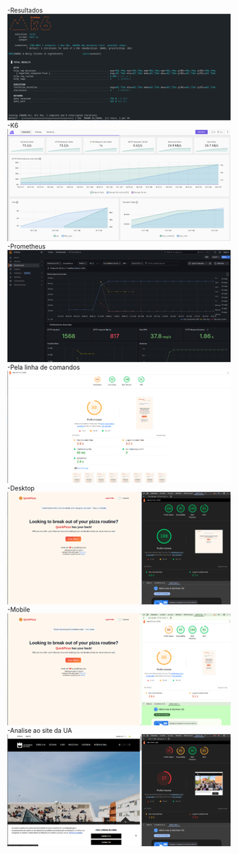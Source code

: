 -Resultados
![alt text](image.png)
-K6
![alt text](image-1.png)
-Prometheus
![alt text](image-2.png)
-Pela linha de comandos
![alt text](image-3.png)
-Desktop
![alt text](image-4.png)
-Mobile
![alt text](image-6.png)
-Analise ao site da UA
![alt text](image-5.png)